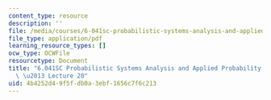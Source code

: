 ```yaml
---
content_type: resource
description: ''
file: /media/courses/6-041sc-probabilistic-systems-analysis-and-applied-probability-fall-2013/4b4252d49f5fdb0a3ebf1656c7f6c213_MIT6_041SCF13_lec20_300k.pdf
file_type: application/pdf
learning_resource_types: []
ocw_type: OCWFile
resourcetype: Document
title: "6.041SC Probabilistic Systems Analysis and Applied Probability, Fall 2013Transcript\
  \ \u2013 Lecture 20"
uid: 4b4252d4-9f5f-db0a-3ebf-1656c7f6c213
---
```

